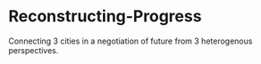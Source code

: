 Reconstructing-Progress
=====================

Connecting 3 cities in a negotiation of future from 3 heterogenous perspectives.
